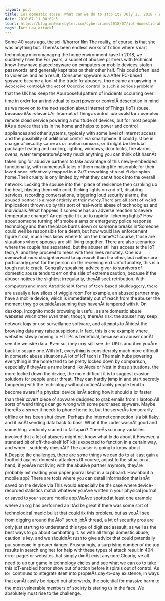 ```yaml
---
layout: post
title: IoT domestic abuse: What can we do to stop it? July 11, 2018 - A disturbing new use of technology against loved ones has come to light: Internet of Things (IoT) domestic abuse. What is it? And more importantly, what can we do to fight it?CONTINUE READING
date: 2018-07-11 00:02:5
tourl: https://blog.malwarebytes.com/cybercrime/2018/07/iot-domestic-abuse-can-stop/
tags: [Act,Law,attack]
---
```

Some 40 years ago, the sci-fi/horror film The reality, of course, is that she was anything but. ThereÂs been endless works of fiction where smart technology micromanaging the home environment have In 2018, we suddenly have the For years, a subset of abusive partners with technical know-how have placed spyware on computers or mobile devices, stolen passwords, and generally kept tabs on their other half. This could often lead to violence, and as a result, Consumer spyware is a After PC-based spyware became a tool of the trade for abusers, there came an upswing in Âcoercive control,Â the act of Coercive control is such a serious problem that the UK has Keep the Âpurposeful pattern of incidents occurring over time in order for an individual to exert power or controlÂ description in mind as we move on to the next section about Internet of Things (IoT) abuse, because itÂs relevant.An Internet of Things control hub could be a complex remote cloud service powering a multitude of devices, but for most people, itÂs a device that sits in the home and helps to power and control appliances and other systems, typically with some level of Internet access and the possibility of additional control via smartphone. It could just be in charge of security cameras or motion sensors, or it might be the total package: heating and cooling, lighting, windows, door locks, fire alarms, ovens, water temperatureÂpretty much anything you can think of.It hasnÂt taken long for abusive partners to take advantage of this newly-embedded functionality, with numerousÂ tales of them making life miserable for their loved ones, effectively trapped in a 24/7 reworking of a sci-fi dystopian home.Their cruelty is only limited by what they canÂt hook into the overall network. Locking the spouse into their place of residence then cranking up the heat, blasting them with cold, flicking lights on and off, disabling services, recording conversations, triggering loud security alarms; the abused partner is almost entirely at their mercy.There are all sorts of weird implications thrown up by this sort of real-world abuse of technologies and individuals. What happens if someone has an adverse reaction to severe temperature change? An epileptic fit due to rapidly flickering lights? How about someone turning off smoke alarms or emergency police response technology and then the place burns down or someone breaks in?Someone could well be responsible for a death, but how would law enforcement figure it out, much less know where to pin the blame?Of course, those are situations where spouses are still living together. There are also scenarios where the couple has separated, but the abuser still has access to the IoT tech,Â  and they proceed to mess with their lives remotely. One is a somewhat more straightforward to approach than the other, but neither are particularly great for the person on the receiving end.Unfortunately, this is a tough nut to crack. Generally speaking, advice given to survivors of domestic abuse tends to err on the side of extreme caution, because if the abuser notices the slightest irregularity, theyÂll seek retribution. With computers and more ÂtraditionalÂ forms of tech-based skullduggery, there are usually a few slices of wiggle room.For example, an abused partner may have a mobile device, which is immediately out of reach from the abuser the moment they go outsideÂassuming they havenÂt tampered with it. On desktop, Incognito mode browsing is useful, as are domestic abuse websites which offer Even then, though, thereÂs risk: the abuser may keep network logs or use surveillance software, and attempts to ÂhideÂ the browsing data may raise suspicions. In fact, this is one example where websites slowly moving to HTTPs is beneficial, because an abuser canÂt see the website data. Even so, they may still see the URLs and then youÂre back to square one.With IoT, everything is considerably much more difficult in domestic abuse situations.A lot of IoT tech is The main hubs powering everything in the home tend to be pretty locked down by comparison, especially if theyÂre a name brand like Alexa or Nest.In these situations, the more locked down the device, the more difficult it is to suggest evasion solutions for people under threat. They can hardly jump in and start secretly tampering with the technology without noticeÂfrankly people tend to become aware if a physical device isnÂt acting how it should a lot faster than their covert piece of spyware designed to grab emails from a laptop.All sorts of weird things can go wrong with some purchased spyware. Maybe thereÂs a server it needs to phone home to, but the serverÂs temporarily offline or has been shut down. Perhaps the Internet connection is a bit flaky, and it isnÂt sending data back to base. What if the coder wasnÂt good and something randomly started to fall apart? ThereÂs so many variables involved that a lot of abusers might not know what to do about it.However, a standard bit of off-the-shelf IoT kit is expected to function in a certain way, and when it suddenly doesnÂt? The abuser is going to know about it.Despite the challenges, there are some things we can do to at least gain a foothold against domestic attackers.Of course, adjust to the situation at hand; if youÂre not living with the abusive partner anymore, theyÂre probably not reading your paper journal kept in a cupboard. How about a mobile app? There are tools where you can detail information that isnÂt saved on the device via This would especially be the case where device-recorded statistics match whatever youÂve written in your physical journal or saved to your secure mobile app.WeÂve spotted at least one example where an org has performed an ItÂd be great if there was some sort of technological magic bullet that could fix this problem, but as youÂll see from digging around the ÂIoT scrub jobÂ thread, a lot of security pros are only just starting to understand this type of digitized assault, as well as the best ways to go about combatting it. As with all things domestic abuse, caution is key, and we shouldnÂt rush to give advice that could potentially put someone in greater danger. Frustratingly, a surprising number of the top results in search engines for help with these types of attack result in 404 error pages or websites that simply donÂt exist anymore.Clearly, we all need to up our game in technology circles and see what we can do to take this IoT-enabled horror show out of action before it spirals out of control. As IoT continues to integrate itself into peopleÂs day-to-day existence, in ways that canÂt easily be ripped out afterwards, the potential for massive harm to the most vulnerable members of society is staring us in the face. We absolutely must rise to the challenge.